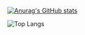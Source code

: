 [![Anurag's GitHub stats](https://github-readme-stats.vercel.app/api?username=jo87jimmy&show=reviews,discussions_started,discussions_answered,prs_merged,prs_merged_percentage&show_icons=true&theme=ambient_gradient&locale=zh-tw&include_all_commits=true&count_private=true&rank_icon=percentile&number_format=long&custom_title=jo87jimmy's_GitHub&card_width=800px&layout=compact)](https://github.com/jo87jimmy/)

![Top Langs](https://github-readme-stats.vercel.app/api/top-langs/?username=jo87jimmy&layout=compact&theme=ambient_gradient&card_width=800px)

